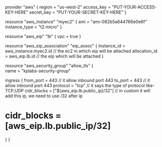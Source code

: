 provider "aws" {
  region     = "us-west-2"
  access_key = "PUT-YOUR-ACCESS-KEY-HERE"
  secret_key = "PUT-YOUR-SECRET-KEY-HERE"
}



resource "aws_instance" "myec2" {
   ami = "ami-082b5a644766e0e6f"
   instance_type = "t2.micro"
}

resource "aws_eip" "lb" {
  vpc      = true
}

resource "aws_eip_association" "eip_assoc" {
  instance_id   = aws_instance.myec2.id          // the ec2 in which eip will be attached
  allocation_id = aws_eip.lb.id             // the eip which will be attached
}


resource "aws_security_group" "allow_tls" {   
  name        = "kplabs-security-group"

  ingress {
    from_port   = 443        // it allow inbound port 443
    to_port     = 443        // it allow inbound port 443
    protocol    = "tcp"      // it says the type of protocol like- TCP,UDP
    cidr_blocks = ["${aws_eip.lb.public_ip}/32"]    // in custom it will add this ip, we need to use /32 after ip

#    cidr_blocks = [aws_eip.lb.public_ip/32]
  }
}

